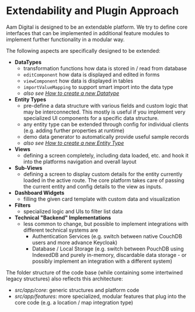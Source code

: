 # Extendability and Plugin Approach
Aam Digital is designed to be an extendable platform.
We try to define core interfaces that can be implemented in additional feature modules
to implement further functionality in a modular way.

The following aspects are specifically designed to be extended:
- **DataTypes**
  - transformation functions how data is stored in / read from database
  - `editComponent` how data is displayed and edited in forms
  - `viewComponent` how data is displayed in tables
  - `importValueMapping` to support smart import into the data type
  - *also see [How to create a new Datatype](../how-to-guides/create-a-new-datatype.html)*
- **Entity Types**
  - pre-define a data structure with various fields and custom logic that may be interconnected. This mostly is useful if you implement very specialized UI components for a specific data structure.
  - any entity type can be extended through config for individual clients (e.g. adding further properties at runtime)
  - demo data generator to automatically provide useful sample records
  - *also see [How to create a new Entity Type](../how-to-guides/create-a-new-entity-type.html)*
- **Views**
  - defining a screen completely, including data loaded, etc. and hook it into the platforms navigation and overall layout
- **Sub-Views**
  - defining a screen to display custom details for the entity currently loaded in the active route. The core platform takes care of passing the current entity and config details to the view as inputs.
- **Dashboard Widgets**
  - filling the given card template with custom data and visualization 
- **Filters**
  - specialized logic and UIs to filter list data
- **Technical "Backend" Implementations**
  - less common to change, but possible to implement integrations with different technical systems are
    - Authentication Services (e.g. switch between native CouchDB users and more advance Keycloak)
    - Database / Local Storage (e.g. switch between PouchDB using IndexedDB and purely in-memory, discardable data storage - or possibly implement an integration with a different system)

The folder structure of the code base (while containing some intertwined legacy structures) also reflects this architecture:
- *src/app/core*: generic structures and platform code
- *src/app/features*: more specialized, modular features that plug into the core code (e.g. a location / map integration type)
